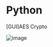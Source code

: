 # Python
[GUI]AES Crypto

![image](https://github.com/levinchiu/Python-GUI_AES_Crypto/blob/master/%E5%9F%B7%E8%A1%8C%E7%95%AB%E9%9D%A2.png)
